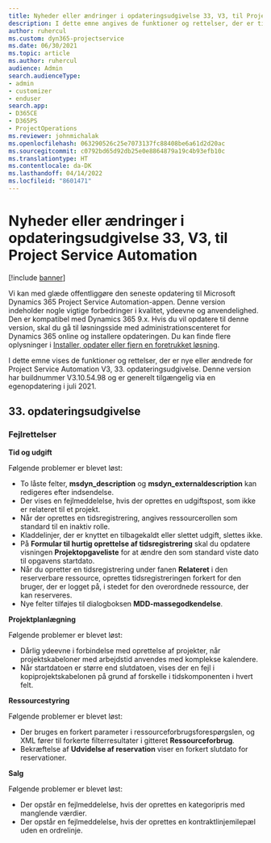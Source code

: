```yaml
---
title: Nyheder eller ændringer i opdateringsudgivelse 33, V3, til Project Service Automation
description: I dette emne angives de funktioner og rettelser, der er tilgængelige til Project Service Automation, opdateringsudgivelse 33, V3.
author: ruhercul
ms.custom: dyn365-projectservice
ms.date: 06/30/2021
ms.topic: article
ms.author: ruhercul
audience: Admin
search.audienceType:
- admin
- customizer
- enduser
search.app:
- D365CE
- D365PS
- ProjectOperations
ms.reviewer: johnmichalak
ms.openlocfilehash: 063290526c25e7073137fc88408be6a61d2d20ac
ms.sourcegitcommit: c0792bd65d92db25e0e8864879a19c4b93efb10c
ms.translationtype: HT
ms.contentlocale: da-DK
ms.lasthandoff: 04/14/2022
ms.locfileid: "8601471"
---
```

# <a name="whats-new-or-changed-in-project-service-automation-update-release-33-v3"></a>Nyheder eller ændringer i opdateringsudgivelse 33, V3, til Project Service Automation

[!include [banner](../includes/psa-now-project-operations.md)]

Vi kan med glæde offentliggøre den seneste opdatering til Microsoft Dynamics 365 Project Service Automation-appen. Denne version indeholder nogle vigtige forbedringer i kvalitet, ydeevne og anvendelighed. Den er kompatibel med Dynamics 365 9.x. Hvis du vil opdatere til denne version, skal du gå til løsningsside med administrationscenteret for Dynamics 365 online og installere opdateringen. Du kan finde flere oplysninger i [Installer, opdater eller fjern en foretrukket løsning](/power-platform/admin/install-remove-preferred-solution).

I dette emne vises de funktioner og rettelser, der er nye eller ændrede for Project Service Automation V3, 33. opdateringsudgivelse. Denne version har buildnummer V3.10.54.98 og er generelt tilgængelig via en egenopdatering i juli 2021.

## <a name="update-release-33"></a>33. opdateringsudgivelse

### <a name="bug-fixes"></a>Fejlrettelser

**Tid og udgift**

Følgende problemer er blevet løst:

- To låste felter, **msdyn_description** og **msdyn_externaldescription** kan redigeres efter indsendelse.
- Der vises en fejlmeddelelse, hvis der oprettes en udgiftspost, som ikke er relateret til et projekt.
- Når der oprettes en tidsregistrering, angives ressourcerollen som standard til en inaktiv rolle.
- Kladdelinjer, der er knyttet en tilbagekaldt eller slettet udgift, slettes ikke.
- På **Formular til hurtig oprettelse af tidsregistrering** skal du opdatere visningen **Projektopgaveliste** for at ændre den som standard viste dato til opgavens startdato.
- Når du opretter en tidsregistrering under fanen **Relateret** i den reserverbare ressource, oprettes tidsregistreringen forkert for den bruger, der er logget på, i stedet for den overordnede ressource, der kan reserveres.
- Nye felter tilføjes til dialogboksen **MDD-massegodkendelse**.

**Projektplanlægning**

Følgende problemer er blevet løst:
- Dårlig ydeevne i forbindelse med oprettelse af projekter, når projektskabeloner med arbejdstid anvendes med komplekse kalendere.
- Når startdatoen er større end slutdatoen, vises der en fejl i kopiprojektskabelonen på grund af forskelle i tidskomponenten i hvert felt.

**Ressourcestyring**

Følgende problemer er blevet løst:
- Der bruges en forkert parameter i ressourceforbrugsforespørgslen, og XML fører til forkerte filterresultater i gitteret **Ressourceforbrug**.
- Bekræftelse af **Udvidelse af reservation** viser en forkert slutdato for reservationer.

**Salg**

Følgende problemer er blevet løst:
- Der opstår en fejlmeddelelse, hvis der oprettes en kategoripris med manglende værdier.
- Der opstår en fejlmeddelelse, hvis der oprettes en kontraktlinjemilepæl uden en ordrelinje.
